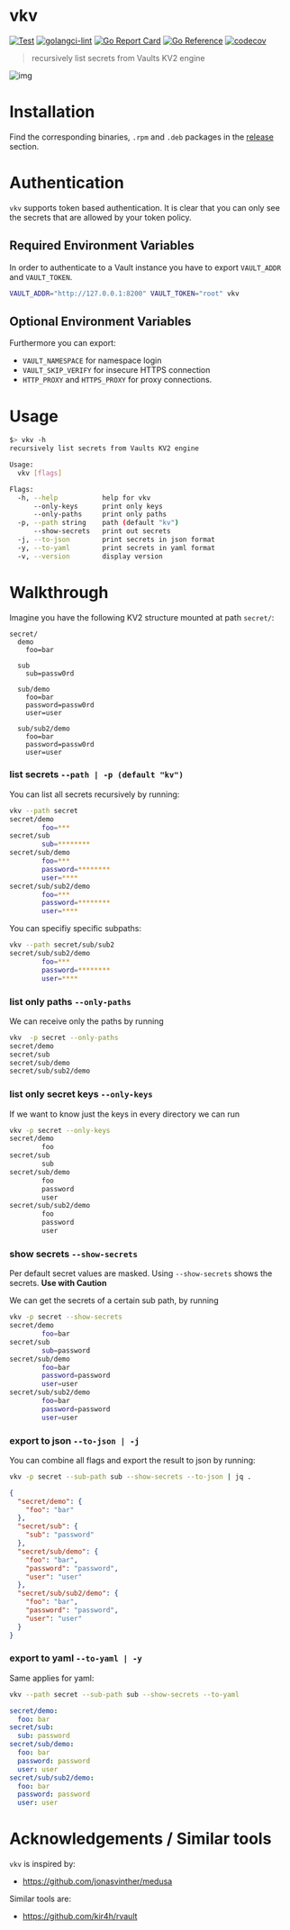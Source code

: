 # vkv

[![Test](https://github.com/FalcoSuessgott/vkv/actions/workflows/test.yml/badge.svg)](https://github.com/FalcoSuessgott/vkv/actions/workflows/test.yml) [![golangci-lint](https://github.com/FalcoSuessgott/vkv/actions/workflows/lint.yml/badge.svg)](https://github.com/FalcoSuessgott/vkv/actions/workflows/lint.yml) [![Go Report Card](https://goreportcard.com/badge/github.com/FalcoSuessgott/vkv)](https://goreportcard.com/report/github.com/FalcoSuessgott/vkv) [![Go Reference](https://pkg.go.dev/badge/github.com/FalcoSuessgott/vkv.svg)](https://pkg.go.dev/github.com/FalcoSuessgott/vkv) [![codecov](https://codecov.io/gh/FalcoSuessgott/vkv/branch/master/graph/badge.svg?token=UYVZ8LTA45)](https://codecov.io/gh/FalcoSuessgott/vkv)


> recursively list secrets from Vaults KV2 engine

![img](assets/example.png)

# Installation
Find the corresponding binaries, `.rpm` and `.deb` packages in the [release](https://github.com/FalcoSuessgott/vkv/releases) section.

# Authentication
`vkv` supports token based authentication. It is clear that you can only see the secrets that are allowed by your token policy.

## Required Environment Variables
In order to authenticate to a Vault instance you have to export `VAULT_ADDR` and `VAULT_TOKEN`.

```bash
VAULT_ADDR="http://127.0.0.1:8200" VAULT_TOKEN="root" vkv
```

## Optional  Environment Variables
Furthermore you can export:

* `VAULT_NAMESPACE` for namespace login
* `VAULT_SKIP_VERIFY` for insecure HTTPS connection
* `HTTP_PROXY` and `HTTPS_PROXY` for proxy connections.

# Usage
```bash
$> vkv -h
recursively list secrets from Vaults KV2 engine

Usage:
  vkv [flags]

Flags:
  -h, --help           help for vkv
      --only-keys      print only keys
      --only-paths     print only paths
  -p, --path string    path (default "kv")
      --show-secrets   print out secrets
  -j, --to-json        print secrets in json format
  -y, --to-yaml        print secrets in yaml format
  -v, --version        display version
```

# Walkthrough
Imagine you have the following KV2 structure mounted at path `secret/`:

```
secret/
  demo
    foo=bar

  sub
    sub=passw0rd

  sub/demo
    foo=bar
    password=passw0rd
    user=user

  sub/sub2/demo
    foo=bar
    password=passw0rd
    user=user
```

### list secrets `--path | -p (default "kv")`
You can list all secrets recursively by running:

```bash
vkv --path secret
secret/demo
        foo=***
secret/sub
        sub=********
secret/sub/demo
        foo=***
        password=********
        user=****
secret/sub/sub2/demo
        foo=***
        password=********
        user=****
```

You can specifiy specific subpaths:

```bash
vkv --path secret/sub/sub2
secret/sub/sub2/demo
        foo=***
        password=********
        user=****
```

### list only paths `--only-paths`
We can receive only the paths by running

```bash
vkv  -p secret --only-paths
secret/demo
secret/sub
secret/sub/demo
secret/sub/sub2/demo
```

### list only secret keys  `--only-keys`
If we want to know just the keys in every directory we can run

```bash
vkv -p secret --only-keys
secret/demo
        foo
secret/sub
        sub
secret/sub/demo
        foo
        password
        user
secret/sub/sub2/demo
        foo
        password
        user
```

### show secrets  `--show-secrets`
Per default secret values are masked. Using `--show-secrets` shows the secrets. **Use with Caution**

We can get the secrets of a certain sub path, by running

```bash
vkv -p secret --show-secrets
secret/demo
        foo=bar
secret/sub
        sub=password
secret/sub/demo
        foo=bar
        password=password
        user=user
secret/sub/sub2/demo
        foo=bar
        password=password
        user=user
```

### export to json `--to-json | -j`
You can combine all flags and export the result to json by running:

```bash
vkv -p secret --sub-path sub --show-secrets --to-json | jq .
```

```json
{
  "secret/demo": {
    "foo": "bar"
  },
  "secret/sub": {
    "sub": "password"
  },
  "secret/sub/demo": {
    "foo": "bar",
    "password": "password",
    "user": "user"
  },
  "secret/sub/sub2/demo": {
    "foo": "bar",
    "password": "password",
    "user": "user"
  }
}
```

### export to yaml  `--to-yaml | -y`
Same applies for yaml:

```bash
vkv --path secret --sub-path sub --show-secrets --to-yaml
```

```yaml
secret/demo:
  foo: bar
secret/sub:
  sub: password
secret/sub/demo:
  foo: bar
  password: password
  user: user
secret/sub/sub2/demo:
  foo: bar
  password: password
  user: user
```

# Acknowledgements / Similar tools
`vkv` is inspired by:
* https://github.com/jonasvinther/medusa

Similar tools are:
* https://github.com/kir4h/rvault
